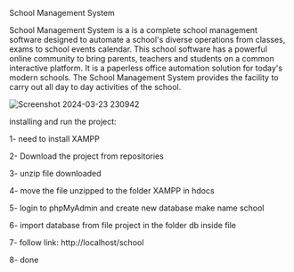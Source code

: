 School Management System

School Management System is a is a complete school management software designed to automate a school's diverse operations from classes, exams to school events calendar.
This school software has a powerful online community to bring parents, teachers and students on a common interactive platform. 
It is a paperless office automation solution for today's modern schools. The School Management System provides the facility to carry out all day to day activities of the school.

![Screenshot 2024-03-23 230942](https://github.com/Munir86/School/assets/29251456/d94c56ab-f78c-4204-b11c-3c6c9b7c6033)

installing and run the project:

1- need to install XAMPP

2- Download the project from repositories

3- unzip  file downloaded

4- move the file unzipped to the folder XAMPP in hdocs

5- login to phpMyAdmin and create new database make name school

6- import database from file project in the folder db   inside file 

7- follow link: http://localhost/school

8- done

